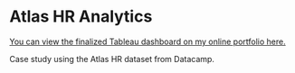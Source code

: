 # Atlas HR Analytics

[You can view the finalized Tableau dashboard on my online portfolio here.](https://public.tableau.com/views/AtlasLabsHRDashboard_16877234819270/HRDashboard?:language=en-US&:sid=&:redirect=auth&:display_count=n&:origin=viz_share_link)

Case study using the Atlas HR dataset from Datacamp.

